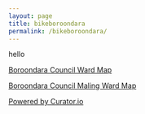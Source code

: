 ```yaml
---
layout: page
title: bikeboroondara
permalink: /bikeboroondara/
---
```


hello

[Boroondara Council Ward Map](https://cdn.boroondara.vic.gov.au/maps/wards5.html)   


[Boroondara Council Maling Ward Map](https://cdn.boroondara.vic.gov.au/maps/malingwardmap.html)   


<!-- Place <div> tag where you want the feed to appear -->
<div id="curator-feed-default-feed-layout"><a href="https://curator.io" target="_blank" class="crt-logo crt-tag">Powered by Curator.io</a></div>

<!-- The Javascript can be moved to the end of the html page before the </body> tag -->
<script type="text/javascript">
/* curator-feed-default-feed-layout */
(function(){
var i,e,d=document,s="script";i=d.createElement("script");i.async=1;i.charset="UTF-8";
i.src="https://cdn.curator.io/published/b73d3e75-609e-43f9-92f2-a1dea6ec949d.js";
e=d.getElementsByTagName(s)[0];e.parentNode.insertBefore(i, e);
})();